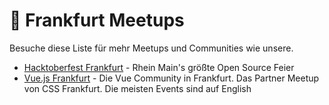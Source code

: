 # :rainbow: Frankfurt Meetups

Besuche diese Liste für mehr Meetups und Communities wie unsere.

- [Hacktoberfest Frankfurt](https://www.eventbrite.com/e/hacktoberfest-frankfurt-2018-tickets-50225231018) - Rhein Main's größte Open Source Feier
- [Vue.js Frankfurt](https://meetup.com/vuejsfrankfurt) - Die Vue Community in Frankfurt. Das Partner Meetup von CSS Frankfurt. Die meisten Events sind auf English